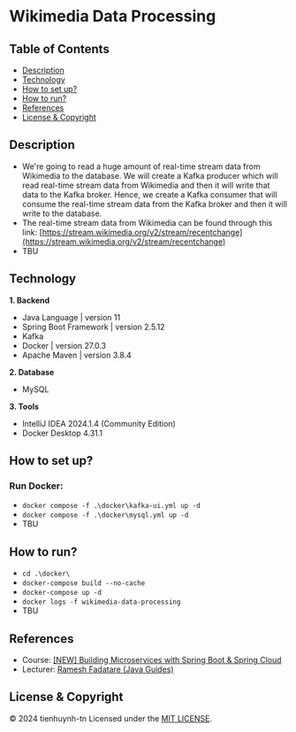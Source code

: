 # Wikimedia Data Processing

## Table of Contents
- [Description](#description)
- [Technology](#technology)
- [How to set up?](#how-to-set-up)
- [How to run?](#how-to-run)
- [References](#references)
- [License & Copyright](#license--copyright)

## Description
- We're going to read a huge amount of real-time stream data from Wikimedia to the database. We will create a Kafka producer which will read real-time stream data from Wikimedia and then it will write that data to the Kafka broker. Hence, we create a Kafka consumer that will consume the real-time stream data from the Kafka broker and then it will write to the database.
- The real-time stream data from Wikimedia can be found through this link: [https://stream.wikimedia.org/v2/stream/recentchange](https://stream.wikimedia.org/v2/stream/recentchange)
- TBU

## Technology
**1. Backend**
- Java Language | version 11
- Spring Boot Framework | version 2.5.12
- Kafka
- Docker | version 27.0.3
- Apache Maven | version 3.8.4

**2. Database**
- MySQL

**3. Tools**
- IntelliJ IDEA 2024.1.4 (Community Edition)
- Docker Desktop 4.31.1

## How to set up?
### Run Docker:
- ``docker compose -f .\docker\kafka-ui.yml up -d``
- ``docker compose -f .\docker\mysql.yml up -d``
- TBU

## How to run?
- ``cd .\docker\``
- ``docker-compose build --no-cache``
- ``docker-compose up -d``
- ``docker logs -f wikimedia-data-processing``
- TBU

## References
- Course: [[NEW] Building Microservices with Spring Boot & Spring Cloud](https://www.udemy.com/course/building-microservices-with-spring-boot-and-spring-cloud/)
- Lecturer: [Ramesh Fadatare (Java Guides)](https://www.udemy.com/user/ramesh-fadatare/)

## License & Copyright
&copy; 2024 tienhuynh-tn Licensed under the [MIT LICENSE](https://github.com/tienhuynh-tn/Wikimedia-data-processing/blob/main/LICENSE).
